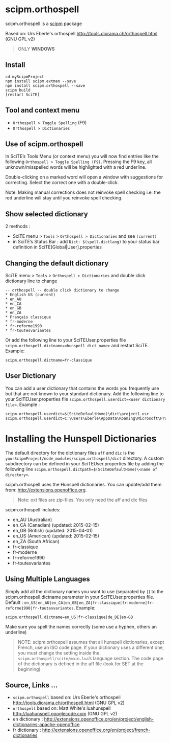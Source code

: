 # scipm.orthospellscipm.orthospell is a [scipm](https://github.com/aminassian/scipm) packageBased on: Urs Eberle's orthospell <http://tools.diorama.ch/orthospell.html> (GNU GPL v2)> ONLY **WINDOWS**## Install```cd myScipmProjectnpm install scipm.extman --savenpm install scipm.orthospell --savescipm build[restart SciTE]```## Tool and context menu- ``Orthospell > Toggle Spelling`` (F9)- ``Orthospell > Dictionaries``## Use of scipm.orthospellIn SciTE’s Tools Menu (or context menu) you will now find entries like the following ``Orthospell > Toggle Spelling (F9)``.Pressing the F9 key, all unknown/misspelled words will be highlighted with a red underline.Double-clicking on a marked word will open a window with suggestions for correcting. Select the correct one with a double-click.Note: Making manual corrections does not reinvoke spell checking i.e. the red underline will stay until you reinvoke spell checking.## Show selected dictionary2 methods :- SciTE menu > ``Tools`` > ``Orthospell > Dictionaries`` and see ``(current)``- in SciTE’s Status Bar : add ``Dict: $(spell.dictlang)`` to your status bar definition in SciTE[Global|User].properties## Changing the default dictionarySciTE menu > ``Tools`` > ``Orthospell > Dictionaries`` and double click dictionary line to change```-- orthospell -- double click dictionary to change* English US (current)* en_AU* en_CA* en_GB* en_ZA* Français classique* fr-moderne* fr-reforme1990* fr-toutesvariantes```Or add the following line to your SciTEUser.properties file ``scipm.orthospell.dictname=<hunspell dict name>`` and restart SciTE. Example:```scipm.orthospell.dictname=fr-classique```## User DictionaryYou can add a user dictionary that contains the words you frequently use but that are not known to your standard dictionary.Add the following line to your SciTEUser.properties file ``scipm.orthospell.userdict=<user dictionary file>``. Example :```scipm.orthospell.userdict=$(SciteDefaultHome)\dict\project1.usrscipm.orthospell.userdict=C:\Users\Eberle\AppData\Roaming\Microsoft\Proof\user.dic```# Installing the Hunspell DictionariesThe default directory for the dictionary files ``aff`` and ``dic`` is the ``yourScipmProject/node_modules/scipm.orthospell/dict`` directory.A custom subdirectory can be defined in your SciTEUser.properties file by adding the following line ``scipm.orthospell.dictpath=$(SciteDefaultHome)\<name of directory>``.scipm.orthospell uses the Hunspell dictionaries. You can update/add them from: http://extensions.openoffice.org.> Note: oxt files are zip-files. You only need the aff and dic filesscipm.orthospell includes:- en_AU (Australian)- en_CA (Canadian) (updated: 2015-02-15)- en_GB (British) (updated: 2015-04-01)- en_US (American) (updated: 2015-02-15)- en_ZA (South African)- fr-classique- fr-moderne- fr-reforme1990- fr-toutesvariantes## Using Multiple LanguagesSimply add all the dictionary names you want to use (separated by ``|``) to the scipm.orthospell.dictname parameter in your SciTEUser.properties file. Default : ``en_US|en_AU|en_CA|en_GB|en_ZA|fr-classique|fr-moderne|fr-reforme1990|fr-toutesvariantes``. Example:```scipm.orthospell.dictname=en_US|fr-classique|de_DE|en-GB```Make sure you spell the names correctly (some use a hyphen, others an underline)> NOTE: scipm.orthospell assumes that all hunspell dictionaries, except French, use an ISO code page. If your dictionary uses a different one, you must change the setting inside the ``scipm.orthospell/scite/main.lua``’s language section. The code page of the dictionary is defined in the aff file (look for SET at the beginning)## Source, Links ...- ``scipm.orthospell`` based on: Urs Eberle's orthospell <http://tools.diorama.ch/orthospell.html> (GNU GPL v2)- ``orthospell`` based on: Matt White's luahunspell <http://luahunspell.googlecode.com> (GNU GPL v2)- en dictionary : http://extensions.openoffice.org/en/project/english-dictionaries-apache-openoffice- fr dictionary : http://extensions.openoffice.org/en/project/french-dictionaries